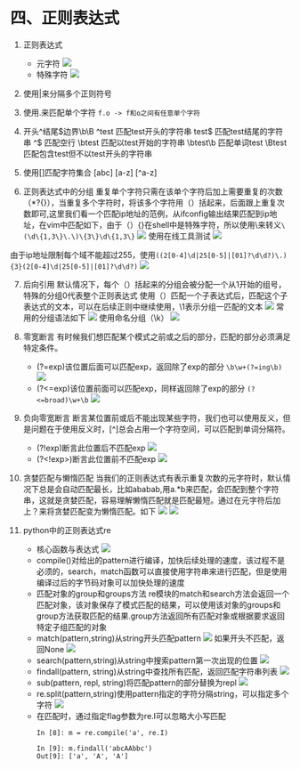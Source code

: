 # 四、正则表达式



1. 正则表达式
    - 元字符
      ![](https://upload-images.jianshu.io/upload_images/10339396-deb32b700e261023.png?imageMogr2/auto-orient/strip%7CimageView2/2/w/1240)
    - 特殊字符
      ![](https://upload-images.jianshu.io/upload_images/10339396-42be8d0271b547b5.png?imageMogr2/auto-orient/strip%7CimageView2/2/w/1240)

2. 使用|来分隔多个正则符号
3. 使用.来匹配单个字符
    `f.o -> f和o之间有任意单个字符`
4. 开头^结尾$边界\b\B
    ^test 匹配test开头的字符串
    test$ 匹配test结尾的字符串
    ^$ 匹配空行
    \btest 匹配以test开始的字符串
    \btest\b 匹配单词test
    \Btest匹配包含test但不以test开头的字符串
5. 使用[]匹配字符集合
    [abc]
    [a-z]
    [^a-z]
6. 正则表达式中的分组
    重复单个字符只需在该单个字符后加上需要重复的次数（*?{}），当重复多个字符时，将该多个字符用（）括起来，后面跟上重复次数即可,这里我们看一个匹配ip地址的范例，从ifconfig输出结果匹配到ip地址，在vim中匹配如下，由于（）{}在shell中是特殊字符，所以使用\来转义`\(\d\{1,3\}\.\)\{3\}\d\{1,3\}`
    ![](https://upload-images.jianshu.io/upload_images/10339396-5c6f19ce91613fbb.png?imageMogr2/auto-orient/strip%7CimageView2/2/w/1240)
    使用在线工具测试
    ![](https://upload-images.jianshu.io/upload_images/10339396-6e40ca20875eacca.png?imageMogr2/auto-orient/strip%7CimageView2/2/w/1240)

由于ip地址限制每个域不能超过255，使用`((2[0-4]\d|25[0-5]|[01]?\d\d?)\.){3}(2[0-4]\d|25[0-5]|[01]?\d\d?)`
    ![](https://upload-images.jianshu.io/upload_images/10339396-8331f07d826a6022.png?imageMogr2/auto-orient/strip%7CimageView2/2/w/1240)

7. 后向引用
    默认情况下，每个（）括起来的分组会被分配一个从1开始的组号，特殊的分组0代表整个正则表达式
    使用（）匹配一个子表达式后，匹配这个子表达式的文本，可以在后续正则中继续使用，\1表示分组一匹配的文本
    ![](https://upload-images.jianshu.io/upload_images/10339396-6a02f1663df7c773.png?imageMogr2/auto-orient/strip%7CimageView2/2/w/1240)
    常用的分组语法如下
    ![](https://upload-images.jianshu.io/upload_images/10339396-b91a56bd42f8843a.png?imageMogr2/auto-orient/strip%7CimageView2/2/w/1240)
    使用命名分组（\k<name>）
    ![](https://upload-images.jianshu.io/upload_images/10339396-3144a662e1a995bc.png?imageMogr2/auto-orient/strip%7CimageView2/2/w/1240)
8. 零宽断言
    有时候我们想匹配某个模式之前或之后的部分，匹配的部分必须满足特定条件。
    - (?=exp)该位置后面可以匹配exp，返回除了exp的部分
      `\b\w+(?=ing\b)`
      ![](https://upload-images.jianshu.io/upload_images/10339396-1f7de055092d20c9.png?imageMogr2/auto-orient/strip%7CimageView2/2/w/1240)
    - (?<=exp)该位置前面可以匹配exp，同样返回除了exp的部分
      `(?<=broad)\w+\b`
      ![](https://upload-images.jianshu.io/upload_images/10339396-f0c4ee09c879cce0.png?imageMogr2/auto-orient/strip%7CimageView2/2/w/1240)
9. 负向零宽断言
    断言某位置前或后不能出现某些字符，我们也可以使用反义，但是问题在于使用反义时，[^]总会占用一个字符空间，可以匹配到单词分隔符。
    - (?!exp)断言此位置后不匹配exp
      ![](https://upload-images.jianshu.io/upload_images/10339396-9e99c23072778006.png?imageMogr2/auto-orient/strip%7CimageView2/2/w/1240)
    - (?<!exp>)断言此位置前不匹配exp
      ![](https://upload-images.jianshu.io/upload_images/10339396-8174e7aaae27edbf.png?imageMogr2/auto-orient/strip%7CimageView2/2/w/1240)
10. 贪婪匹配与懒惰匹配
    当我们的正则表达式有表示重复次数的元字符时，默认情况下总是会自动匹配最长，比如ababab,用a.*b来匹配，会匹配到整个字符串，这就是贪婪匹配，容易理解懒惰匹配就是匹配最短。通过在元字符后加上？来将贪婪匹配变为懒惰匹配。如下
    ![](https://upload-images.jianshu.io/upload_images/10339396-3982676bfa2deeef.png?imageMogr2/auto-orient/strip%7CimageView2/2/w/1240)
    ![](https://upload-images.jianshu.io/upload_images/10339396-546da4d279c18ebb.png?imageMogr2/auto-orient/strip%7CimageView2/2/w/1240)

11. python中的正则表达式re
     - 核心函数与表达式
       ![](https://upload-images.jianshu.io/upload_images/10339396-4fd48bb345a8e9a2.png?imageMogr2/auto-orient/strip%7CimageView2/2/w/1240)
     - compile()对给出的pattern进行编译，加快后续处理的速度，该过程不是必须的，search，match函数可以直接使用字符串来进行匹配，但是使用编译过后的字节码对象可以加快处理的速度
     - 匹配对象的group和groups方法
       re模块的match和search方法会返回一个匹配对象，该对象保存了模式匹配的结果，可以使用该对象的groups和group方法获取匹配的结果.group方法返回所有匹配对象或根据要求返回特定子组匹配的对象
     - match(pattern,string)从string开头匹配pattern
       ![](https://upload-images.jianshu.io/upload_images/10339396-7c50e46093a65317.png?imageMogr2/auto-orient/strip%7CimageView2/2/w/1240)
       如果开头不匹配，返回None
       ![](https://upload-images.jianshu.io/upload_images/10339396-99349c2d25d50af8.png?imageMogr2/auto-orient/strip%7CimageView2/2/w/1240)
     - search(pattern,string)从string中搜索pattern第一次出现的位置
       ![](https://upload-images.jianshu.io/upload_images/10339396-c70dfe99352849f0.png?imageMogr2/auto-orient/strip%7CimageView2/2/w/1240)
     - findall(pattern, string)从string中查找所有匹配，返回匹配字符串列表
       ![](https://upload-images.jianshu.io/upload_images/10339396-d782eb9d59d0005e.png?imageMogr2/auto-orient/strip%7CimageView2/2/w/1240)
     - sub(pattern, repl, string)将匹配pattern的部分替换为repl
       ![](https://upload-images.jianshu.io/upload_images/10339396-397ebf7cd5ba7cb6.png?imageMogr2/auto-orient/strip%7CimageView2/2/w/1240)
     - re.split(pattern,string)使用pattern指定的字符分隔string，可以指定多个字符
       ![](https://upload-images.jianshu.io/upload_images/10339396-01fffd5d8c11c85f.png?imageMogr2/auto-orient/strip%7CimageView2/2/w/1240)
     - 在匹配时，通过指定flag参数为re.I可以忽略大小写匹配
       ```
       In [8]: m = re.compile('a', re.I)
       
       In [9]: m.findall('abcAAbbc')
       Out[9]: ['a', 'A', 'A']
       ```


​      

